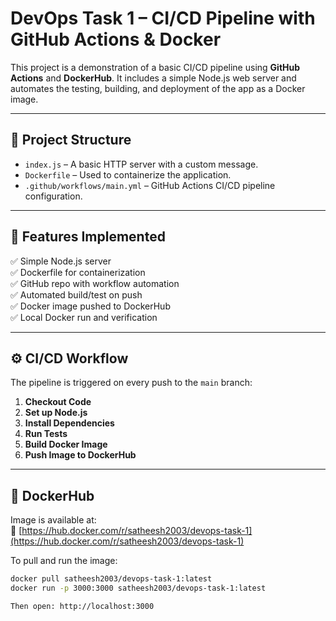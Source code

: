 # DevOps Task 1 – CI/CD Pipeline with GitHub Actions & Docker

This project is a demonstration of a basic CI/CD pipeline using **GitHub Actions** and **DockerHub**. It includes a simple Node.js web server and automates the testing, building, and deployment of the app as a Docker image.

---

## 🔧 Project Structure

- `index.js` – A basic HTTP server with a custom message.
- `Dockerfile` – Used to containerize the application.
- `.github/workflows/main.yml` – GitHub Actions CI/CD pipeline configuration.

---

## 🚀 Features Implemented

✅ Simple Node.js server  
✅ Dockerfile for containerization  
✅ GitHub repo with workflow automation  
✅ Automated build/test on push  
✅ Docker image pushed to DockerHub  
✅ Local Docker run and verification  

---

## ⚙️ CI/CD Workflow

The pipeline is triggered on every push to the `main` branch:

1. **Checkout Code**  
2. **Set up Node.js**  
3. **Install Dependencies**  
4. **Run Tests**  
5. **Build Docker Image**  
6. **Push Image to DockerHub**

---

## 🐳 DockerHub

Image is available at:  
🔗 [https://hub.docker.com/r/satheesh2003/devops-task-1](https://hub.docker.com/r/satheesh2003/devops-task-1)

To pull and run the image:

```bash
docker pull satheesh2003/devops-task-1:latest
docker run -p 3000:3000 satheesh2003/devops-task-1:latest

Then open: http://localhost:3000


